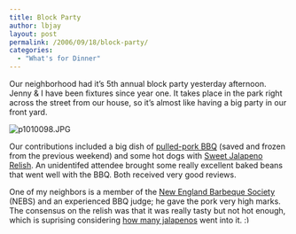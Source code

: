 ```yaml
---
title: Block Party
author: lbjay
layout: post
permalink: /2006/09/18/block-party/
categories:
  - "What's for Dinner"
---
```

<abbr class="unapi-id" title=""><!-- &nbsp; --></abbr> 

Our neighborhood had it&#8217;s 5th annual block party yesterday afternoon. Jenny &#038; I have been fixtures since year one. It takes place in the park right across the street from our house, so it&#8217;s almost like having a big party in our front yard.

<img align="middle" alt="p1010098.JPG" id="image34" title="p1010098.JPG" src="http://www.f00die.com/static/uploads/2006/09/p1010098.JPG" />

Our contributions included a big dish of [pulled-pork BBQ][1] (saved and frozen from the previous weekend) and some hot dogs with [Sweet Jalapeno Relish][2]. An unidentifed attendee brought some really excellent baked beans that went well with the BBQ. Both received very good reviews.

One of my neighbors is a member of the [New England Barbeque Society][3] (NEBS) and an experienced BBQ judge; he gave the pork very high marks. The consensus on the relish was that it was really tasty but not hot enough, which is suprising considering [how many jalapenos][4] went into it. <img src="http://www.f00die.com/wp-includes/images/smilies/simple-smile.png" alt=":)" class="wp-smiley" style="height: 1em; max-height: 1em;" />

 [1]: http://www.f00die.com/2006/09/11/pulled-pork-bbq/ "pulled-pork BBQ"
 [2]: http://www.f00die.com/2006/08/29/adventures-in-home-preserving-part-1-2/ "Sweet Jalapeno Relish"
 [3]: http://www.nebs.org/index.php "New England Barbeque Society"
 [4]: http://easterkiwi.wordpress.com/2006/08/29/still-more-jalapenos/ "EasterKiwi"